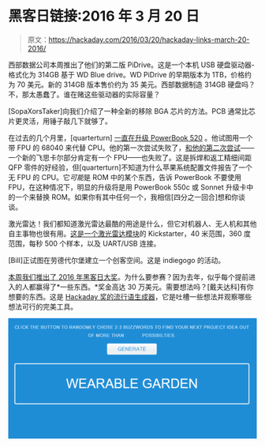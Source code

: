 # 黑客日链接:2016 年 3 月 20 日

> 原文：<https://hackaday.com/2016/03/20/hackaday-links-march-20-2016/>

西部数据公司本周推出了他们的第二版 PiDrive。这是一个本机 USB 硬盘驱动器-格式化为 314GB 基于 WD Blue drive。WD PiDrive 的早期版本为 1TB，价格约为 70 美元。新的 314GB 版本售价约为 35 美元。西部数据制造 314GB 硬盘吗？不，那太愚蠢了。谁在赌这些驱动器的实际容量？

[SopaXorsTaker]向我们介绍了一种全新的移除 BGA 芯片的方法。PCB 通常比芯片更灵活，用锤子敲几下就够了。

在过去的几个月里，[quarterturn] [一直在升级 PowerBook 520](http://hackaday.com/2016/02/24/upgrading-and-desoldering-a-fake-cpu/) 。他试图用一个带 FPU 的 68040 来代替 CPU。他的第一次尝试失败了，[和他的第二次尝试](https://hackaday.io/project/9150-68040-upgrade-for-powerbook-520c/log/33643-new-cpu-installed)——一个新的飞思卡尔部分肯定有一个 FPU——也失败了。这是拆焊和返工精细间距 QFP 零件的好经验，但[quarterturn]不知道为什么苹果系统配置文件报告了一个无 FPU 的 CPU。它*可能*是 ROM 中的某个东西，告诉 PowerBook 不要使用 FPU，在这种情况下，明显的升级将是用 PowerBook 550c 或 Sonnet 升级卡中的一个来替换 ROM。如果你有其中任何一个，我相信[四分之一回合]想和你谈谈。

激光雷达！我们都知道激光雷达最酷的用途是什么，但它对机器人、无人机和其他自主事物也很有用。[这是一个激光雷达模块](https://www.kickstarter.com/projects/scanse/sweep-scanning-lidar)的 Kickstarter，40 米范围，360 度范围，每秒 500 个样本，以及 UART/USB 连接。

[Bill]正试图在劳德代尔堡建立一个创客空间。这是 indiegogo 的活动。

[本周我们推出了 2016 年黑客日大奖](http://hackaday.com/2016/03/14/engineer-humanitys-future-the-2016-hackaday-prize/)。为什么要参赛？因为去年，似乎每个提前进入的人都赢得了*一些东西。*奖金高达 30 万美元。需要想法吗？[戴夫达科]有你想要的东西。这是 [Hackaday 奖的流行语生成器](http://davedarko.com/buzzwords/index.html)，它是吐槽一些想法并观察哪些想法可行的完美工具。

![stupid-ideas](img/ae7bcf37e49156fa353de37f6efc463d.png)